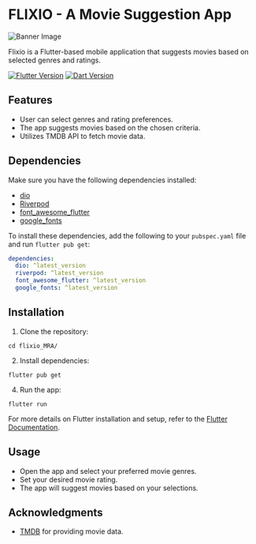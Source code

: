 # FLIXIO - A Movie Suggestion App

![Banner Image](images/FlixioApp.png)

Flixio is a Flutter-based mobile application that suggests movies based on selected genres and ratings.

[![Flutter Version](https://img.shields.io/badge/Flutter-latest-blue.svg)](https://flutter.dev/docs/get-started/install)
[![Dart Version](https://img.shields.io/badge/Dart-latest-blue.svg)](https://dart.dev/get-dart)


## Features

- User can select genres and rating preferences.
- The app suggests movies based on the chosen criteria.
- Utilizes TMDB API to fetch movie data.

## Dependencies

Make sure you have the following dependencies installed:
- [dio](https://pub.dev/packages/dio)
- [Riverpod](https://pub.dev/packages/flutter_riverpod)
- [font_awesome_flutter](https://pub.dev/packages/font_awesome_flutter)
- [google_fonts](https://pub.dev/packages/google_fonts)

To install these dependencies, add the following to your `pubspec.yaml` file and run `flutter pub get`:
```yaml
dependencies:
  dio: ^latest_version
  riverpod: ^latest_version
  font_awesome_flutter: ^latest_version
  google_fonts: ^latest_version
```

## Installation
1. Clone the repository:
```https://github.com/SanketRSalve/flixio_MRA.git
cd flixio_MRA/
```
2. Install dependencies:
```
flutter pub get
```
4. Run the app:
```
flutter run
```
For more details on Flutter installation and setup, refer to the [Flutter Documentation](https://docs.flutter.dev/get-started/install).

## Usage
- Open the app and select your preferred movie genres.
- Set your desired movie rating.
- The app will suggest movies based on your selections.

## Acknowledgments
- [TMDB](https://www.themoviedb.org) for providing movie data.
